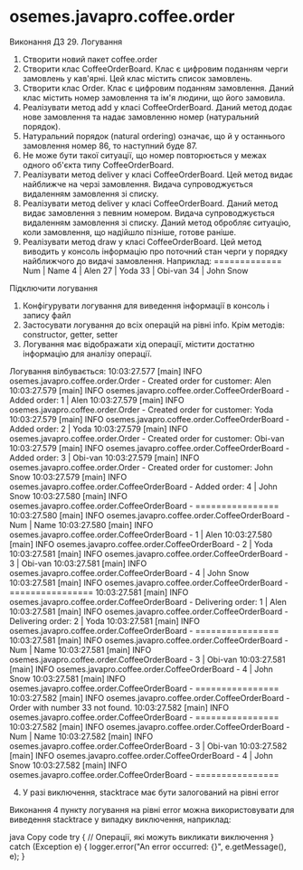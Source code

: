 # osemes.javapro.coffee.order

Виконання ДЗ 29. Логування

1. Створити новий пакет coffee.order
2. Створити клас CoffeeOrderBoard. Клас є цифровим поданням черги замовлень у кав'ярні. Цей клас містить список замовлень.
3. Створити клас Order. Клас є цифровим поданням замовлення. Даний клас містить номер замовлення та ім'я людини, що його замовила. 
4. Реалізувати метод add у класі CoffeeOrderBoard. Даний метод додає нове замовлення та надає замовленню номер (натуральний порядок).
5. Натуральний порядок (natural ordering) означає, що й у останнього замовлення номер 86, то наступний буде 87. 
6. Не може бути такої ситуації, що номер повторюється у межах одного об'єкта типу CoffeeOrderBoard.
7. Реалізувати метод deliver у класі CoffeeOrderBoard. Цей метод видає найближче на черзі замовлення. Видача супроводжується видаленням замовлення зі списку.
8. Реалізувати метод deliver у класі CoffeeOrderBoard. Даний метод видає замовлення з певним номером. Видача супроводжується видаленням замовлення зі списку.
Даний метод обробляє ситуацію, коли замовлення, що надійшло пізніше, готове раніше.
9. Реалізувати метод draw у класі CoffeeOrderBoard. Цей метод виводить у консоль інформацію про поточний стан черги у порядку найближчого до видачі замовлення.
Наприклад:
=============
Num | Name
4 | Alen
27 | Yoda
33 | Obi-van
34 | John Snow

Підключити логування
1. Конфігурувати логування для виведення інформації в консоль і запису файл
2. Застосувати логування до всіх операцій на рівні info. Крім методів: constructor, getter, setter
3. Логування має відображати хід операції, містити достатню інформацію для аналізу операції.

Логування вілбувається:
10:03:27.577 [main] INFO  osemes.javapro.coffee.order.Order - Created order for customer: Alen
10:03:27.579 [main] INFO  osemes.javapro.coffee.order.CoffeeOrderBoard - Added order: 1 | Alen
10:03:27.579 [main] INFO  osemes.javapro.coffee.order.Order - Created order for customer: Yoda
10:03:27.579 [main] INFO  osemes.javapro.coffee.order.CoffeeOrderBoard - Added order: 2 | Yoda
10:03:27.579 [main] INFO  osemes.javapro.coffee.order.Order - Created order for customer: Obi-van
10:03:27.579 [main] INFO  osemes.javapro.coffee.order.CoffeeOrderBoard - Added order: 3 | Obi-van
10:03:27.579 [main] INFO  osemes.javapro.coffee.order.Order - Created order for customer: John Snow
10:03:27.579 [main] INFO  osemes.javapro.coffee.order.CoffeeOrderBoard - Added order: 4 | John Snow
10:03:27.580 [main] INFO  osemes.javapro.coffee.order.CoffeeOrderBoard - ================
10:03:27.580 [main] INFO  osemes.javapro.coffee.order.CoffeeOrderBoard - Num | Name
10:03:27.580 [main] INFO  osemes.javapro.coffee.order.CoffeeOrderBoard - 1 | Alen
10:03:27.580 [main] INFO  osemes.javapro.coffee.order.CoffeeOrderBoard - 2 | Yoda
10:03:27.581 [main] INFO  osemes.javapro.coffee.order.CoffeeOrderBoard - 3 | Obi-van
10:03:27.581 [main] INFO  osemes.javapro.coffee.order.CoffeeOrderBoard - 4 | John Snow
10:03:27.581 [main] INFO  osemes.javapro.coffee.order.CoffeeOrderBoard - ================
10:03:27.581 [main] INFO  osemes.javapro.coffee.order.CoffeeOrderBoard - Delivering order: 1 | Alen
10:03:27.581 [main] INFO  osemes.javapro.coffee.order.CoffeeOrderBoard - Delivering order: 2 | Yoda
10:03:27.581 [main] INFO  osemes.javapro.coffee.order.CoffeeOrderBoard - ================
10:03:27.581 [main] INFO  osemes.javapro.coffee.order.CoffeeOrderBoard - Num | Name
10:03:27.581 [main] INFO  osemes.javapro.coffee.order.CoffeeOrderBoard - 3 | Obi-van
10:03:27.581 [main] INFO  osemes.javapro.coffee.order.CoffeeOrderBoard - 4 | John Snow
10:03:27.581 [main] INFO  osemes.javapro.coffee.order.CoffeeOrderBoard - ================
10:03:27.582 [main] INFO  osemes.javapro.coffee.order.CoffeeOrderBoard - Order with number 33 not found.
10:03:27.582 [main] INFO  osemes.javapro.coffee.order.CoffeeOrderBoard - ================
10:03:27.582 [main] INFO  osemes.javapro.coffee.order.CoffeeOrderBoard - Num | Name
10:03:27.582 [main] INFO  osemes.javapro.coffee.order.CoffeeOrderBoard - 3 | Obi-van
10:03:27.582 [main] INFO  osemes.javapro.coffee.order.CoffeeOrderBoard - 4 | John Snow
10:03:27.582 [main] INFO  osemes.javapro.coffee.order.CoffeeOrderBoard - ================

4. У разі виключення, stacktrace має бути залогований на рівні error

Виконання 4 пункту логування на рівні error можна використовувати для виведення stacktrace у випадку виключення, наприклад:

java
Copy code
try {
    // Операції, які можуть викликати виключення
} catch (Exception e) {
    logger.error("An error occurred: {}", e.getMessage(), e);
}
